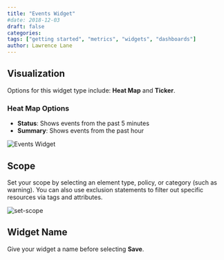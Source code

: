 ```yaml
---
title: "Events Widget"
#date: 2018-12-03
draft: false
categories:
tags: ["getting started", "metrics", "widgets", "dashboards"]
author: Lawrence Lane
---
```


## Visualization

Options for this widget type include: **Heat Map** and **Ticker**.

### Heat Map Options
- **Status**: Shows events from the past 5 minutes
- **Summary**: Shows events from the past hour

![Events Widget](/images/events-widget/events-widget.png)

## Scope

Set your scope by selecting an element type, policy, or category (such as warning). You can also use exclusion statements to filter out specific resources via tags and attributes.

![set-scope](/images/events-widget/set-scope.png)

## Widget Name

Give your widget a name before selecting **Save**.
